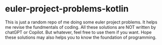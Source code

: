 # euler-project-problems-kotlin

This is just a random repo of me doing some euler project problems.
It helps me revise the fundmentals of coding. 
All these solutions are NOT written by chatGPT or Copilot. But whatever, feel free to use them if you want.
Hope these solutions may also helps you to know the foundation of programming.
